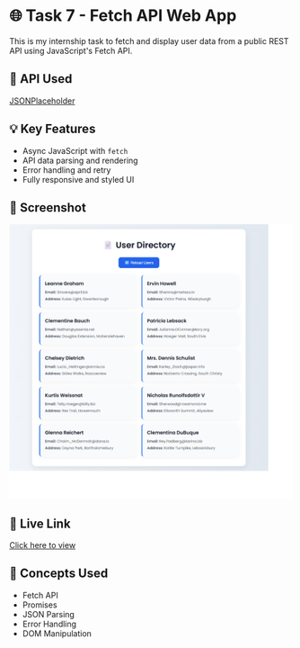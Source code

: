 # 🌐 Task 7 - Fetch API Web App

This is my internship task to fetch and display user data from a public REST API using JavaScript's Fetch API.

## 🔗 API Used
[JSONPlaceholder](https://jsonplaceholder.typicode.com/users)

## 💡 Key Features
- Async JavaScript with `fetch`
- API data parsing and rendering
- Error handling and retry
- Fully responsive and styled UI

## 📸 Screenshot
![Screenshot](./assets/screenshot.png)

## 🚀 Live Link
[Click here to view](https://madhankumar1701.github.io/Task-7-FetchAPI/)

## 🧠 Concepts Used
- Fetch API
- Promises
- JSON Parsing
- Error Handling
- DOM Manipulation
